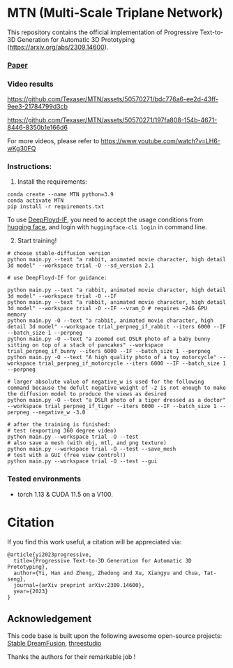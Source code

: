 # MTN (Multi-Scale Triplane Network)
This repository contains the official implementation of Progressive Text-to-3D Generation for Automatic 3D Prototyping (https://arxiv.org/abs/2309.14600).
### [Paper](https://arxiv.org/abs/2309.14600)

### Video results


https://github.com/Texaser/MTN/assets/50570271/bdc776a6-ee2d-43ff-9ee3-21784799d3cb

https://github.com/Texaser/MTN/assets/50570271/197fa808-154b-4671-8446-8350b1e166d6



For more videos, please refer to https://www.youtube.com/watch?v=LH6-wKg30FQ

### Instructions:
1. Install the requirements:
```
conda create --name MTN python=3.9
conda activate MTN
pip install -r requirements.txt
```
To use [DeepFloyd-IF](https://github.com/deep-floyd/IF), you need to accept the usage conditions from [hugging face](https://huggingface.co/DeepFloyd/IF-I-XL-v1.0), and login with `huggingface-cli login` in command line.

2. Start training!
```
# choose stable-diffusion version
python main.py --text "a rabbit, animated movie character, high detail 3d model" --workspace trial -O --sd_version 2.1

# use DeepFloyd-IF for guidance:

python main.py --text "a rabbit, animated movie character, high detail 3d model" --workspace trial -O --IF
python main.py --text "a rabbit, animated movie character, high detail 3d model" --workspace trial -O --IF --vram_O # requires ~24G GPU memory
python main.py -O --text "a rabbit, animated movie character, high detail 3d model" --workspace trial_perpneg_if_rabbit --iters 6000 --IF --batch_size 1 --perpneg
python main.py -O --text "a zoomed out DSLR photo of a baby bunny sitting on top of a stack of pancakes" --workspace trial_perpneg_if_bunny --iters 6000 --IF --batch_size 1 --perpneg
python main.py -O --text "A high quality photo of a toy motorcycle" --workspace trial_perpneg_if_motorcycle --iters 6000 --IF --batch_size 1 --perpneg

# larger absolute value of negative_w is used for the following command because the defult negative weight of -2 is not enough to make the diffusion model to produce the views as desired
python main.py -O --text "a DSLR photo of a tiger dressed as a doctor" --workspace trial_perpneg_if_tiger --iters 6000 --IF --batch_size 1 --perpneg --negative_w -3.0

# after the training is finished:
# test (exporting 360 degree video)
python main.py --workspace trial -O --test
# also save a mesh (with obj, mtl, and png texture)
python main.py --workspace trial -O --test --save_mesh
# test with a GUI (free view control!)
python main.py --workspace trial -O --test --gui
```
### Tested environments
* torch 1.13 & CUDA 11.5 on a V100.

# Citation

If you find this work useful, a citation will be appreciated via:
```
@article{yi2023progressive,
  title={Progressive Text-to-3D Generation for Automatic 3D Prototyping},
  author={Yi, Han and Zheng, Zhedong and Xu, Xiangyu and Chua, Tat-seng},
  journal={arXiv preprint arXiv:2309.14600},
  year={2023}
}
```

## Acknowledgement
This code base is built upon the following awesome open-source projects:
[Stable DreamFusion](https://github.com/ashawkey/stable-dreamfusion),
[threestudio](https://github.com/threestudio-project/threestudio)

Thanks the authors for their remarkable job !
